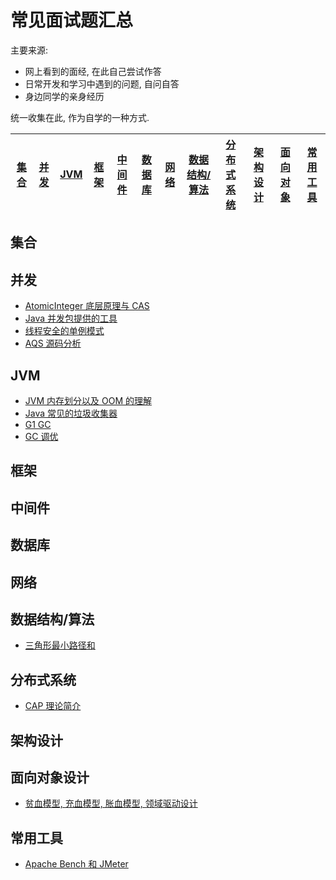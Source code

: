 # 常见面试题汇总

主要来源:
- 网上看到的面经, 在此自己尝试作答
- 日常开发和学习中遇到的问题, 自问自答
- 身边同学的亲身经历

统一收集在此, 作为自学的一种方式.

| [集合](#collection) | [并发](#concurrent) | [JVM](#jvm) | [框架](#framework) | [中间件](#middleware) | [数据库](#db) | [网络](#network) | [数据结构/算法](#algorithm) | [分布式系统](#distributed) | [架构设计](#architect) | [面向对象](#OOD) | [常用工具](#util) |
|:-:|:-:|:-:|:-:|:-:|:-:|:-:|:-:|:-:|:-:|:-:|:-:|

## <span id="collections">集合</span>

## <span id="concurrent">并发</span>
- [AtomicInteger 底层原理与 CAS](https://github.com/DestinyWang/interview/blob/master/blogs/concurrent/atomic-integer.md)
- [Java 并发包提供的工具](https://github.com/DestinyWang/interview/blob/master/blogs/concurrent/java-concurrent-util.md)
- [线程安全的单例模式](https://github.com/DestinyWang/interview/blob/master/blogs/concurrent/thread-safe-singleton.md)
- [AQS 源码分析](https://github.com/DestinyWang/interview/blob/master/blogs/concurrent/abstract-queue-synchronized.md)

## <span id="jvm">JVM</span>
- [JVM 内存划分以及 OOM 的理解](https://github.com/DestinyWang/interview/blob/master/blogs/jvm/memory-partitioning-of-jvm.md)
- [Java 常见的垃圾收集器](https://github.com/DestinyWang/interview/blob/master/blogs/jvm/garbage-collector.md)
- [G1 GC](https://github.com/DestinyWang/interview/blob/master/blogs/jvm/g1-gc.md)
- [GC 调优](https://github.com/DestinyWang/interview/blob/master/blogs/jvm/the-gc-tuning.md)

## <span id="framework">框架</span>

## <span id="middleware">中间件</span>

## <span id="db">数据库</span>

## <span id="network">网络</span>

## <span id="algorithm">数据结构/算法</span>
- [三角形最小路径和](https://github.com/DestinyWang/interview/blob/master/blogs/algorithm/Triangle.md)

## <span id="distributed">分布式系统</span>
- [CAP 理论简介](https://github.com/DestinyWang/interview/blob/master/blogs/distributed/CAP.md)

## <span id="architect">架构设计</span>

## <span id="OOD">面向对象设计</span>
- [贫血模型, 充血模型, 胀血模型, 领域驱动设计](https://github.com/DestinyWang/interview/blob/master/blogs/ood/domain-driven-design.md)

## <span id="util">常用工具</span>
- [Apache Bench 和 JMeter](https://github.com/DestinyWang/interview/blob/master/blogs/util/apache-bench-and-jmeter.md)